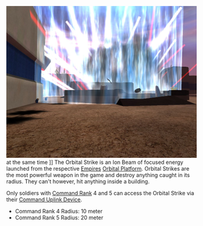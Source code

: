 ![](../images/MassOS.jpg "fig:MassOS.jpg") at the same time \]\] The Orbital
Strike is an Ion Beam of focused energy launched from the respective
[Empires](../terminology/Empires.md)
[Orbital Platform](../locations/Orbital_Platform.md). Orbital Strikes are the
most powerful weapon in the game and destroy anything caught in its radius. They
can't however, hit anything inside a building.

Only soldiers with [Command Rank](../terminology/Command_Rank.md) 4 and 5 can
access the Orbital Strike via their
[Command Uplink Device](../weapons/Command_Uplink_Device.md).

- Command Rank 4 Radius: 10 meter
- Command Rank 5 Radius: 20 meter

<!--[Category:Commands](Category:Commands.md)-->
